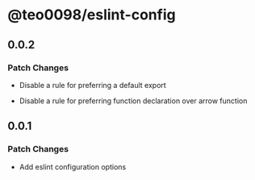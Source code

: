 # @teo0098/eslint-config

## 0.0.2

### Patch Changes

- Disable a rule for preferring a default export

- Disable a rule for preferring function declaration over arrow function

## 0.0.1

### Patch Changes

- Add eslint configuration options
